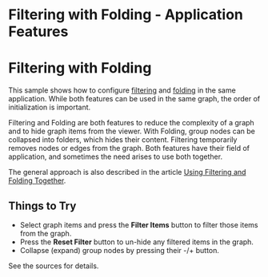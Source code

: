<!--
 //////////////////////////////////////////////////////////////////////////////
 // @license
 // This file is part of yFiles for HTML 2.6.0.2.
 // Use is subject to license terms.
 //
 // Copyright (c) 2000-2023 by yWorks GmbH, Vor dem Kreuzberg 28,
 // 72070 Tuebingen, Germany. All rights reserved.
 //
 //////////////////////////////////////////////////////////////////////////////
-->
# Filtering with Folding - Application Features

# Filtering with Folding

This sample shows how to configure [filtering](https://docs.yworks.com/yfileshtml/#/dguide/filtering) and [folding](https://docs.yworks.com/yfileshtml/#/dguide/folding) in the same application. While both features can be used in the same graph, the order of initialization is important.

Filtering and Folding are both features to reduce the complexity of a graph and to hide graph items from the viewer. With Folding, group nodes can be collapsed into folders, which hides their content. Filtering temporarily removes nodes or edges from the graph. Both features have their field of application, and sometimes the need arises to use both together.

The general approach is also described in the article [Using Filtering and Folding Together](https://docs.yworks.com/yfileshtml/#/kb/article/693/Using_Filtering_and_Folding_Together).

## Things to Try

- Select graph items and press the **Filter Items** button to filter those items from the graph.
- Press the **Reset Filter** button to un-hide any filtered items in the graph.
- Collapse (expand) group nodes by pressing their -/+ button.

See the sources for details.
